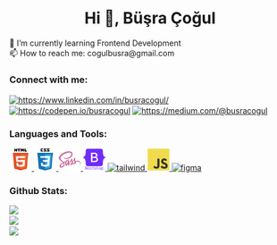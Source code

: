 
<h1 align="center"> Hi 👋, Büşra Çoğul</h1>
🌱 I’m currently learning Frontend Development<br>
📫 How to reach me: cogulbusra@gmail.com 



<h3 align="left">Connect with me:</h3>
<p align="left">
   <a href="https://linkedin.com/in/busracogul/" target="blank"><img align="center" src="https://raw.githubusercontent.com/rahuldkjain/github-profile-readme-generator/master/src/images/icons/Social/linked-in-alt.svg" alt="https://www.linkedin.com/in/busracogul/" height="30" width="40" /></a>
<a href="https://codepen.io/busracogul" target="blank"><img align="center" src="https://raw.githubusercontent.com/rahuldkjain/github-profile-readme-generator/master/src/images/icons/Social/codepen.svg" alt="https://codepen.io/busracogul" height="30" width="40" /></a>
<a href="https://medium.com/@busracogul" target="blank"><img align="center" src="https://raw.githubusercontent.com/rahuldkjain/github-profile-readme-generator/master/src/images/icons/Social/medium.svg" alt="https://medium.com/@busracogul" height="30" width="40" /></a>
</p>

<h3 align="left">Languages and Tools:</h3>
<p align="left">
   <a href="https://www.w3.org/html/" target="_blank" rel="noreferrer"> <img src="https://raw.githubusercontent.com/devicons/devicon/master/icons/html5/html5-original-wordmark.svg" alt="html5" width="40" height="40"/> </a>
   <a href="https://www.w3schools.com/css/" target="_blank" rel="noreferrer"> <img src="https://raw.githubusercontent.com/devicons/devicon/master/icons/css3/css3-original-wordmark.svg" alt="css3" width="40" height="40"/> </a> 
   <a href="https://sass-lang.com" target="_blank" rel="noreferrer"> <img src="https://raw.githubusercontent.com/devicons/devicon/master/icons/sass/sass-original.svg" alt="sass" width="40" height="40"/> </a> 
  <a href="https://getbootstrap.com" target="_blank" rel="noreferrer"> <img src="https://raw.githubusercontent.com/devicons/devicon/master/icons/bootstrap/bootstrap-plain-wordmark.svg" alt="bootstrap" width="40" height="40"/> </a> 
  <a href="https://tailwindcss.com/" target="_blank" rel="noreferrer"> <img src="https://www.vectorlogo.zone/logos/tailwindcss/tailwindcss-icon.svg" alt="tailwind" width="40" height="40"/> </a>
  <a href="https://developer.mozilla.org/en-US/docs/Web/JavaScript" target="_blank" rel="noreferrer"> <img src="https://raw.githubusercontent.com/devicons/devicon/master/icons/javascript/javascript-original.svg" alt="javascript" width="40" height="40"/> </a>
  <a href="https://www.figma.com/" target="_blank" rel="noreferrer"> <img src="https://www.vectorlogo.zone/logos/figma/figma-icon.svg" alt="figma" width="40" height="40"/> </a>
 
 
</p>

### Github Stats:
![](https://github-readme-stats.vercel.app/api/top-langs/?username=busracogul&theme=blueberry&hide_border=true&include_all_commits=false&count_private=false&layout=compact)<br/>
![](https://github-readme-stats.vercel.app/api?username=busracogul&theme=blueberry&hide_border=true&include_all_commits=false&count_private=false)<br/>
![](https://github-readme-streak-stats.herokuapp.com/?user=busracogul&theme=blueberry&hide_border=true)<br/>

<!-- Proudly created with GPRM ( https://gprm.itsvg.in ) -->
